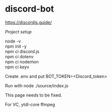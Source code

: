 # discord-bot

https://discordjs.guide/



*Project setup*

node -v  
npm init -y  
npm ci discord.js  
npm ci dotenv  
npm ci nodemon  
npm ci keyv  

Create .env and put BOT_TOKEN=<Discord_token>

Run with node ./source/index.js

This page needs to be fixed.

For VC, ytdl-core ffmpeg
